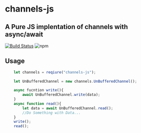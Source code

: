 # channels-js
A Pure JS implentation of channels with async/await
------
[![Build Status](https://travis-ci.org/Iquiji/channels-js.svg?branch=master)](https://travis-ci.org/Iquiji/channels-js)
![npm](https://img.shields.io/npm/dw/channels-js)

Usage
------
```js
 	let channels = reqiure("channels-js");
  
 	let UnBufferedChannel = new channels.UnBufferedChannel();
  
 	async fucntion write(){
		await UnBufferedChannel.write(data);
 	}
	async function read(){
		let data = await UnBufferedChannel.read();
		//Do Something with Data...
	}
	write();
	read();
```
